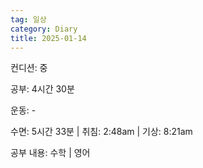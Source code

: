 ```yaml
---
tag: 일상
category: Diary
title: 2025-01-14
---
```


컨디션: 중

공부: 4시간 30분

운동: -

수면: 5시간 33분 | 취침: 2:48am | 기상: 8:21am

공부 내용: 수학 | 영어








